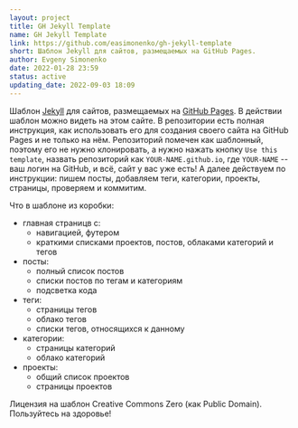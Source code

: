 ```yaml
---
layout: project
title: GH Jekyll Template
name: GH Jekyll Template
link: https://github.com/easimonenko/gh-jekyll-template
short: Шаблон Jekyll для сайтов, размещаемых на GitHub Pages.
author: Evgeny Simonenko
date: 2022-01-28 23:59
status: active
updating_date: 2022-09-03 18:09
---
```


Шаблон [Jekyll](https://jekyllrb.com/) для сайтов,
размещаемых на [GitHub Pages](https://pages.github.com/).
В действии шаблон можно видеть на этом сайте. В репозитории есть полная инструкция,
как использовать его для создания своего сайта на GitHub Pages и не только на нём.
Репозиторий помечен как шаблонный, поэтому его не нужно клонировать, а нужно нажать
кнопку `Use this template`, назвать репозиторий как `YOUR-NAME.github.io`,
где `YOUR-NAME` -- ваш логин на GitHub, и всё, сайт у вас уже есть! А далее действуем
по инструкции: пишем посты, добавляем теги, категории, проекты, страницы, проверяем и
коммитим.

Что в шаблоне из коробки:

- главная страницв с:
  - навигацией, футером
  - краткими списками проектов, постов, облаками категорий и тегов
- посты:
  - полный список постов
  - списки постов по тегам и категориям
  - подсветка кода
- теги:
  - страницы тегов
  - облако тегов
  - списки тегов, относящихся к данному
- категории:
  - страницы категорий
  - облако категорий
- проекты:
  - общий список проектов
  - страницы проектов

Лицензия на шаблон Creative Commons Zero (как Public Domain). Пользуйтесь на здоровье!
